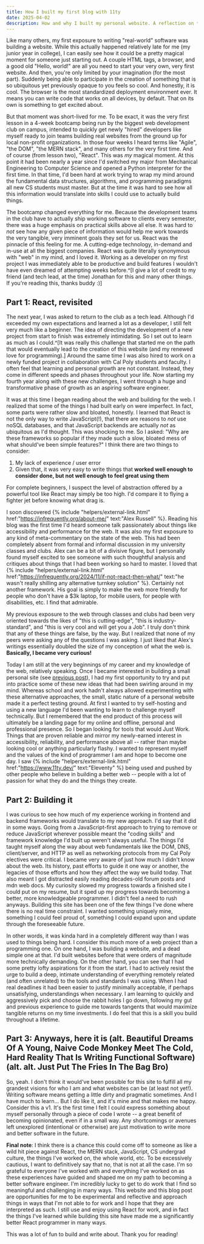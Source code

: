 ```yaml
---
title: How I built my first blog with 11ty
date: 2025-04-02
description: How and why I built my personal website. A reflection on the process and all the choices I made, intentional or otherwise.
---
```


Like many others, my first exposure to writing "real-world" software was building a website. While this actually happened relatively late for me (my junior year in college), I can easily see how it could be a pretty magical moment for someone just starting out. A couple HTML tags, a browser, and a good old "Hello, world!" are all you need to start your very own, very first website. And then, you're only limited by your imagination (for the most part). Suddenly being able to participate in the creation of something that is so ubiquitous yet previously opaque to you feels so cool. And honestly, it is cool. The browser is the most standardized deployment environment ever. It means you can write code that works on all devices, by default. That on its own is something to get excited about.

But that moment was short-lived for me. To be exact, it was the very first lesson in a 4-week bootcamp being run by the biggest web development club on campus, intended to quickly get newly "hired" developers like myself ready to join teams building real websites from the ground up for local non-profit organizations. In those four weeks I heard terms like "Agile", "the DOM", "the MERN stack", and many others for the very first time. And of course (from lesson two), "React". This was _my_ magical moment. At this point it had been nearly a year since I'd switched my major from Mechanical Engineering to Computer Science and opened a Python interpreter for the first time. In that time, I'd been hard at work trying to wrap my mind around the fundamental data structures, algorithms, and programming paradigms all new CS students must master. But at the time it was hard to see how all this information would translate into skills I could use to actually build things.

The bootcamp changed everything for me. Because the development teams in the club have to actually ship working software to clients every semester, there was a huge emphasis on practical skills above all else. It was hard to _not_ see how any given piece of information would help me work towards the very tangible, very imminent goals they set for us. React was the pinnacle of this feeling for me. A cutting-edge technology, in-demand and in-use at all the biggest companies. React was quite literally synonymous with "web" in my mind, and I loved it. Working as a developer on my first project I was immediately able to be productive and build features I wouldn't have even dreamed of attempting weeks before.^[I give a lot of credit to my friend (and tech lead, at the time) Jonathan for this and many other things. If you're reading this, thanks buddy :)]

## Part 1: React, revisited

The next year, I was asked to return to the club as a tech lead. Although I'd exceeded my own expectations and learned a lot as a developer, I still felt very much like a beginner. The idea of directing the development of a new project from start to finish was extremely intimidating. So I set out to learn as much as I could.^[It was really this challenge that started me on the path that would eventually lead to the creation of this website (and my renewed love for programming).] Around the same time I was also hired to work on a newly funded project in collaboration with Cal Poly students and faculty. I often feel that learning and personal growth are not constant. Instead, they come in different speeds and phases throughout your life. Now starting my fourth year along with these new challenges, I went through a huge and transformative phase of growth as an aspiring software engineer.

It was at this time I began reading about the web and building for the web. I realized that some of the things I had built early on were imperfect. In fact, some parts were rather slow and bloated, honestly. I learned that React is not the only way to write JavaScript(!), that there are reasons to _not_ use noSQL databases, and that JavaScript backends are actually _not_ as ubiquitous as I'd thought. This was shocking to me. So I asked: "Why are these frameworks so popular if they made such a slow, bloated mess of what should've been simple features?" I think there are two things to consider:
1. My lack of experience / user error
2. Given that, it was very easy to write things that **worked well enough to consider done, but not well enough to feel great using them**

For complete beginners, I suspect the level of abstraction offered by a powerful tool like React may simply be too high. I'd compare it to flying a fighter jet before knowing what drag is.

I soon discovered {% include "helpers/external-link.html" href:"https://infrequently.org/about-me/" text:"Alex Russell" %}. Reading his blog was the first time I'd heard someone talk passionately about things like accessibility and performance for the web. It was also my first exposure to any kind of meta-commentary on the state of the web. This had been completely absent from formal and informal discussion in my university classes and clubs. Alex can be a bit of a divisive figure, but I personally found myself excited to see someone with such thoughtful analysis and critiques about things that I had been working so hard to master.
I loved that {% include "helpers/external-link.html" href:"https://infrequently.org/2024/11/if-not-react-then-what/" text:"he wasn't really shilling any alternative turnkey solution" %}. Certainly not another framework. His goal is simply to make the web more friendly for people who don't have a $3k laptop, for mobile users, for people with disabilities, etc. I find that admirable.

My previous exposure to the web through classes and clubs had been very oriented towards the likes of "this is cutting-edge", "this is industry-standard", and "this is very cool and will get you a Job". I truly don't think that any of these things are false, by the way. But I realized that none of my peers were asking any of the questions I was asking. I just liked that Alex's writings essentially doubled the size of my conception of what the web is. **Basically, I became very curious!**

Today I am still at the very beginnings of my career and my knowledge of the web, relatively speaking. Once I became interested in building a small personal site (see [previous post](/blog/collecting-and-hobbies/)), I had my first opportunity to try and put into practice some of these new ideas that had been swirling around in my mind. Whereas school and work hadn't always allowed experimenting with these alternative approaches, the small, static nature of a personal website made it a perfect testing ground. At first I wanted to try self-hosting and using a new language I'd been wanting to learn to challenge myself technically. But I remembered that the end product of this process will ultimately be a landing page for my online and offline, personal and professional presence. So I began looking for tools that would Just Work. Things that are proven reliable and mirror my newly-earned interest in accessibility, reliability, and performance above all -- rather than maybe looking cool or anything particularly flashy. I wanted to represent myself and the values of the kind of programmer I am and hope to become one day. I saw {% include "helpers/external-link.html" href:"https://www.11ty.dev/" text:"Eleventy" %} being used and pushed by other people who believe in building a better web -- people with a lot of passion for what they do and the things they create.

## Part 2: Building it

I was curious to see how much of my experience working in frontend and backend frameworks would translate to my new approach. I'd say that it did in some ways. Going from a JavaScript-first approach to trying to remove or reduce JavaScript wherever possible meant the "coding skills" and framework knowledge I'd built up weren't always useful. The things I'd taught myself along the way about web fundamentals like the DOM, DNS, client/server, and HTTP as well as networking protocols from my Cal Poly electives were critical. I became very aware of just how much I didn't know about the web. Its history, past efforts to guide it one way or another, the legacies of those efforts and how they affect the way we build today. That also meant I got distracted easily reading decades-old forum posts and mdn web docs. My curiosity slowed my progress towards a finished site I could put on my resume, but it sped up my progress towards becoming a better, more knowledgeable programmer. I didn't feel a need to rush anyways. Building this site has been one of the few things I've done where there is no real time constraint. I wanted something uniquely mine, something I could feel proud of, something I could expand upon and update through the foreseeable future.

In other words, it was kinda hard in a completely different way than I was used to things being hard. I consider this much more of a web project than a programming one. On one hand, I was building a website, and a dead simple one at that. I'd built websites before that were orders of magnitude more technically demanding. On the other hand, you can see that I had some pretty lofty aspirations for it from the start. I had to actively resist the urge to build a deep, intimate understanding of everything remotely related (and often unrelated) to the tools and standards I was using. When I had real deadlines it had been easier to justify minimally acceptable, if perhaps unsatisfying, understandings when necessary. I am learning to quickly and aggressively pick and choose the rabbit holes I go down, following my gut and previous experience to guide me towards tangents that would maximize tangible returns on my time investments. I do feel that this is a skill you build throughout a lifetime.

## Part 3: Anyways, here it is (alt. Beautiful Dreams Of A Young, Naive Code Monkey Meet The Cold, Hard Reality That Is Writing Functional Software) (alt. alt. Just Put The Fries In The Bag Bro)
So, yeah. I don't think it would've been possible for this site to fulfill all my grandest visions for who I am and what websites can be (at least not yet!). Writing software means getting a little dirty and pragmatic sometimes. And I have much to learn... But I do like it, and it's mine and that makes me happy. Consider this a v1. It's the first time I felt I could express something about myself personally through a piece of code I wrote -- a great benefit of becoming opinionated, even if in a small way. Any shortcomings or avenues left unexplored (intentional or otherwise) are just motivation to write more and better software in the future.

**Final note**: I think there is a chance this could come off to someone as like a wild hit piece against React, the MERN stack, JavaScript, CS undergrad culture, the things I've worked on, the whole world, etc. To be excessively cautious, I want to definitively say that no, that is not at all the case. I'm so grateful to everyone I've worked with and everything I've worked on as these experiences have guided and shaped me on my path to becoming a better software engineer. I'm incredibly lucky to get to do work that I find so meaningful and challenging in many ways. This website and this blog post are opportunities for me to be experimental and reflective and approach things in ways that I'm not able to for work and I hope that they are interpreted as such. I still use and enjoy using React for work, and in fact the things I've learned while building this site have made me a significantly better React programmer in many ways.

This was a lot of fun to build and write about. Thank you for reading!